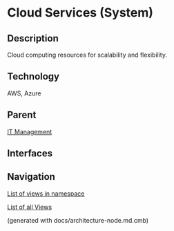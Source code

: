 # Cloud Services (System)
## Description
Cloud computing resources for scalability and flexibility.

## Technology
AWS, Azure

## Parent
[IT Management](../../mybank/it-management/context-boundary.md)

## Interfaces


## Navigation
[List of views in namespace](./views-in-namespace.md)

[List of all Views](../../views.md)

(generated with docs/architecture-node.md.cmb)
